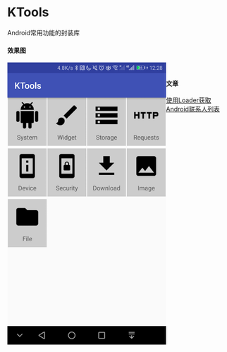 # KTools
Android常用功能的封装库

#### 效果图
<img src="/capture/home_page.png" width="360" height="640" alt="首页" align="left"/>
<br/>

#### 文章

[使用Loader获取Android联系人列表](http://www.jianshu.com/p/b5147124590e)
